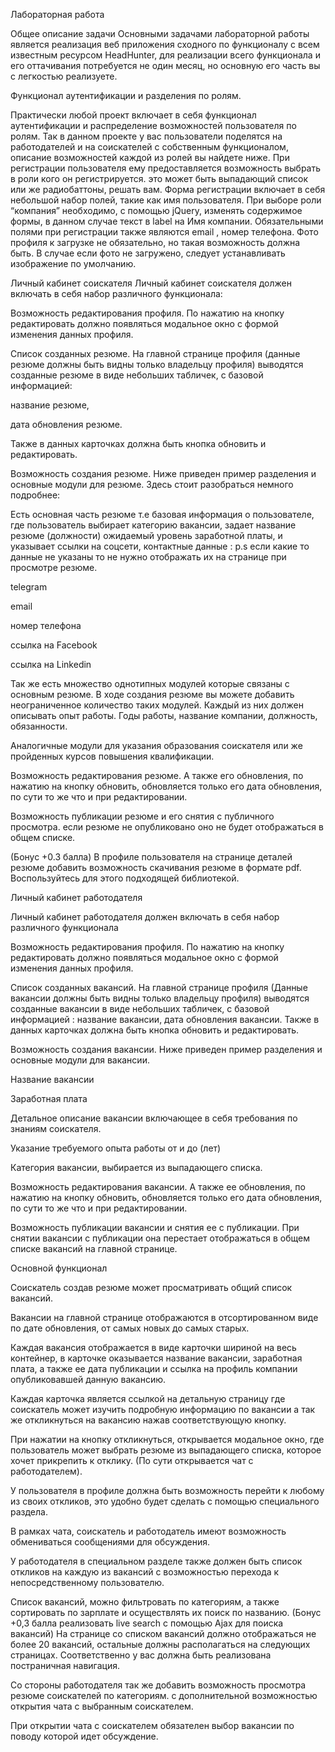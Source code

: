 Лабораторная работа

Общее описание задачи
Основными задачами лабораторной работы является реализация веб приложения сходного по функционалу с всем известным ресурсом HeadHunter, для реализации всего функционала и его оттачивания потребуется не один месяц, но основную его часть вы с легкостью реализуете.


Функционал аутентификации и разделения по ролям.

Практически любой проект включает в себя функционал аутентификации и распределение возможностей пользователя по ролям. Так в данном проекте у вас пользователи поделятся на работодателей и на соискателей с собственным функционалом, описание возможностей каждой из ролей вы найдете ниже. 
    При регистрации пользователя ему предоставляется возможность выбрать в роли кого он регистрируется. это может быть выпадающий список или же радиобаттоны, решать вам. 
Форма регистрации включает в себя небольшой набор полей, такие как имя пользователя. 
При выборе роли “компания” необходимо, с помощью jQuery, изменять содержимое формы, в данном случае текст в label на Имя компании. 
Обязательными полями при регистрации также являются email , номер телефона.  Фото профиля к загрузке не обязательно, но такая возможность должна быть. В случае если фото не загружено, следует устанавливать изображение по умолчанию.


Личный кабинет соискателя
Личный кабинет соискателя должен включать в себя набор различного функционала:

Возможность редактирования профиля. По нажатию на кнопку редактировать должно появляться модальное окно с формой изменения данных профиля.



Список созданных резюме. На главной странице профиля (данные резюме должны быть видны только владельцу профиля) выводятся созданные резюме в виде небольших табличек, с базовой информацией: 

название резюме, 

дата обновления резюме. 

Также в данных карточках должна быть кнопка обновить и редактировать.



Возможность создания резюме. Ниже приведен пример разделения и основные модули для резюме. Здесь стоит разобраться немного подробнее:

Есть основная часть резюме т.е базовая информация о пользователе, где пользователь выбирает категорию вакансии, задает название резюме (должности) ожидаемый уровень заработной платы, и указывает ссылки на соцсети, контактные данные :
p.s если какие то данные не указаны то не нужно отображать их на странице при просмотре резюме.

telegram

email

номер телефона

ссылка на Facebook

ссылка на Linkedin

Так же есть множество однотипных модулей которые связаны с основным резюме. В ходе создания резюме вы можете добавить неограниченное количество таких модулей. Каждый из них должен описывать опыт работы.  Годы работы, название компании, должность, обязанности.

Аналогичные модули для указания образования соискателя или же пройденных курсов повышения квалификации.



Возможность редактирования резюме. А также его обновления, по нажатию на кнопку обновить, обновляется только его дата обновления, по сути то же что и при редактировании.



Возможность публикации резюме и его снятия с публичного просмотра. если резюме не опубликовано оно не будет отображаться в общем списке.



(Бонус +0.3 балла) В профиле пользователя на странице деталей резюме добавить возможность скачивания резюме в формате pdf. Воспользуйтесь для этого подходящей библиотекой.





Личный кабинет работодателя


Личный кабинет работодателя должен включать в себя набор различного функционала 

Возможность редактирования профиля. По нажатию на кнопку редактировать должно появляться модальное окно с формой изменения данных профиля.



Список созданных вакансий. На главной странице профиля (Данные вакансии должны быть видны только владельцу профиля) выводятся созданные вакансии в виде небольших табличек, с базовой информацией : название вакансии, дата обновления вакансии. Также в данных карточках должна быть кнопка обновить и редактировать.



Возможность создания вакансии. Ниже приведен пример разделения и основные модули для вакансии.

Название вакансии

Заработная плата

Детальное описание вакансии включающее в себя требования по знаниям соискателя.

Указание требуемого опыта работы от и до (лет)

Категория вакансии, выбирается из выпадающего списка.



Возможность редактирования вакансии. А также ее обновления, по нажатию на кнопку обновить, обновляется только его дата обновления, по сути то же что и при редактировании.



Возможность публикации вакансии и снятия ее с публикации. При снятии вакансии с публикации она перестает отображаться в общем списке вакансий на главной странице.



Основной функционал


Соискатель создав резюме может просматривать общий список вакансий. 



Вакансии на главной странице отображаются в отсортированном виде по дате обновления, от самых новых до самых старых. 



Каждая вакансия отображается в виде карточки шириной на весь контейнер, в карточке оказывается название вакансии, заработная плата, а также ее дата публикации и ссылка на профиль компании опубликовавшей данную вакансию.



Каждая карточка является ссылкой на детальную страницу где соискатель может изучить подробную информацию по вакансии а так же откликнуться на вакансию нажав соответствующую кнопку. 



При нажатии на кнопку откликнуться, открывается модальное окно, где пользователь может выбрать резюме из выпадающего списка, которое хочет прикрепить к отклику. (По сути открывается чат с работодателем). 



У пользователя в профиле должна быть возможность перейти к любому из своих откликов, это удобно будет сделать с помощью специального раздела. 



В рамках чата, соискатель и работодатель имеют возможность обмениваться сообщениями для обсуждения. 



У работодателя в специальном разделе также должен быть список откликов на каждую из вакансий с возможностью перехода к непосредственному пользователю. 

Список вакансий, можно фильтровать по категориям, а также сортировать по зарплате и осуществлять их поиск по названию. (Бонус +0,3 балла реализовать live search с помощью Ajax для поиска вакансий) На странице со списком вакансий должно отображаться не более 20 вакансий, остальные должны располагаться на следующих страницах. Соответственно у вас должна быть реализована постраничная навигация.



Со стороны работодателя так же добавить возможность просмотра резюме соискателей по категориям. с дополнительной возможностью открытия чата с выбранным соискателем. 



При открытии чата с соискателем обязателен выбор вакансии по поводу которой идет обсуждение.
